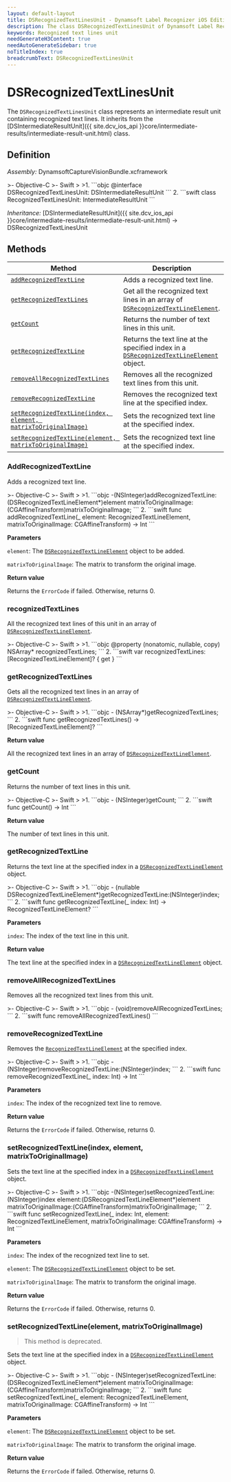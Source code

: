 ```yaml
---
layout: default-layout
title: DSRecognizedTextLinesUnit - Dynamsoft Label Recognizer iOS Edition
description: The class DSRecognizedTextLinesUnit of Dynamsoft Label Recognizer iOS edition represents an intermediate result unit containing recognized text lines.
keywords: Recognized text lines unit
needGenerateH3Content: true
needAutoGenerateSidebar: true
noTitleIndex: true
breadcrumbText: DSRecognizedTextLinesUnit
---
```


# DSRecognizedTextLinesUnit

The `DSRecognizedTextLinesUnit` class represents an intermediate result unit containing recognized text lines. It inherits from the [DSIntermediateResultUnit]({{ site.dcv_ios_api }}core/intermediate-results/intermediate-result-unit.html) class.

## Definition

*Assembly:* DynamsoftCaptureVisionBundle.xcframework

<div class="sample-code-prefix"></div>
>- Objective-C
>- Swift
>
>1. 
```objc
@interface DSRecognizedTextLinesUnit: DSIntermediateResultUnit
```
2. 
```swift
class RecognizedTextLinesUnit: IntermediateResultUnit
```

*Inheritance:* [DSIntermediateResultUnit]({{ site.dcv_ios_api }}core/intermediate-results/intermediate-result-unit.html) -> DSRecognizedTextLinesUnit

## Methods

| Method | Description |
| ------ | ----------- |
| [`addRecognizedTextLine`](#addrecognizedtextline) | Adds a recognized text line. |
| [`getRecognizedTextLines`](#getrecognizedtextlines) | Get all the recognized text lines in an array of [`DSRecognizedTextLineElement`](recognized-text-line-element.md). |
| [`getCount`](#getcount) | Returns the number of text lines in this unit. |
| [`getRecognizedTextLine`](#getrecognizedtextline) | Returns the text line at the specified index in a [`DSRecognizedTextLineElement`](recognized-text-line-element.md) object. |
| [`removeAllRecognizedTextLines`](#removeallrecognizedtextlines) | Removes all the recognized text lines from this unit. |
| [`removeRecognizedTextLine`](#removerecognizedtextline) | Removes the recognized text line at the specified index. |
| [`setRecognizedTextLine(index, element, matrixToOriginalImage)`](#setrecognizedtextlineindex-element-matrixtooriginalimage) | Sets the recognized text line at the specified index. |
| [`setRecognizedTextLine(element, matrixToOriginalImage)`](#setrecognizedtextlineelement-matrixtooriginalimage) | Sets the recognized text line at the specified index. |

### AddRecognizedTextLine

Adds a recognized text line.

<div class="sample-code-prefix"></div>
>- Objective-C
>- Swift
>
>1. 
```objc
-(NSInteger)addRecognizedTextLine:(DSRecognizedTextLineElement*)element
            matrixToOriginalImage:(CGAffineTransform)matrixToOriginalImage;
```
2. 
```swift
func addRecognizedTextLine(_ element: RecognizedTextLineElement, matrixToOriginalImage: CGAffineTransform) -> Int
```

**Parameters**

`element`: The [`DSRecognizedTextLineElement`](recognized-text-line-element.md) object to be added.

`matrixToOriginalImage`: The matrix to transform the original image.

**Return value**

Returns the `ErrorCode` if failed. Otherwise, returns 0.

### recognizedTextLines

All the recognized text lines of this unit in an array of [`DSRecognizedTextLineElement`](recognized-text-line-element.md).

<div class="sample-code-prefix"></div>
>- Objective-C
>- Swift
>
>1. 
```objc
@property (nonatomic, nullable, copy) NSArray<DSRecognizedTextLineElement*>* recognizedTextLines;
```
2. 
```swift
var recognizedTextLines: [RecognizedTextLineElement]? { get }
```

### getRecognizedTextLines

Gets all the recognized text lines in an array of [`DSRecognizedTextLineElement`](recognized-text-line-element.md).

<div class="sample-code-prefix"></div>
>- Objective-C
>- Swift
>
>1. 
```objc
- (NSArray<DSRecognizedTextLineElement*>*)getRecognizedTextLines;
```
2. 
```swift
func getRecognizedTextLines() -> [RecognizedTextLineElement]?
```

**Return value**

All the recognized text lines in an array of [`DSRecognizedTextLineElement`](recognized-text-line-element.md).

### getCount

Returns the number of text lines in this unit.

<div class="sample-code-prefix"></div>
>- Objective-C
>- Swift
>
>1. 
```objc
- (NSInteger)getCount;
```
2. 
```swift
func getCount() -> Int
```

**Return value**

The number of text lines in this unit.

### getRecognizedTextLine

Returns the text line at the specified index in a [`DSRecognizedTextLineElement`](recognized-text-line-element.md) object.

<div class="sample-code-prefix"></div>
>- Objective-C
>- Swift
>
>1. 
```objc
- (nullable DSRecognizedTextLineElement*)getRecognizedTextLine:(NSInteger)index;
```
2. 
```swift
func getRecognizedTextLine(_ index: Int) -> RecognizedTextLineElement?
```

**Parameters**

`index`: The index of the text line in this unit.

**Return value**

The text line at the specified index in a [`DSRecognizedTextLineElement`](recognized-text-line-element.md) object.

### removeAllRecognizedTextLines

Removes all the recognized text lines from this unit.

<div class="sample-code-prefix"></div>
>- Objective-C
>- Swift
>
>1. 
```objc
- (void)removeAllRecognizedTextLines;
```
2. 
```swift
func removeAllRecognizedTextLines()
```

### removeRecognizedTextLine

Removes the [`RecognizedTextLineElement`](recognized-text-line-element.md) at the specified index.

<div class="sample-code-prefix"></div>
>- Objective-C
>- Swift
>
>1. 
```objc
-(NSInteger)removeRecognizedTextLine:(NSInteger)index;
```
2. 
```swift
func removeRecognizedTextLine(_ index: Int) -> Int
```

**Parameters**

`index`: The index of the recognized text line to remove.

**Return value**

Returns the `ErrorCode` if failed. Otherwise, returns 0.

### setRecognizedTextLine(index, element, matrixToOriginalImage)

Sets the text line at the specified index in a [`DSRecognizedTextLineElement`](recognized-text-line-element.md) object.

<div class="sample-code-prefix"></div>
>- Objective-C
>- Swift
>
>1. 
```objc
-(NSInteger)setRecognizedTextLine:(NSInteger)index
                          element:(DSRecognizedTextLineElement*)element
            matrixToOriginalImage:(CGAffineTransform)matrixToOriginalImage;
```
2. 
```swift
func setRecognizedTextLine(_ index: Int, element: RecognizedTextLineElement, matrixToOriginalImage: CGAffineTransform) -> Int
```

**Parameters**

`index`: The index of the recognized text line to set.

`element`: The [`DSRecognizedTextLineElement`](recognized-text-line-element.md) object to be set.

`matrixToOriginalImage`: The matrix to transform the original image.

**Return value**

Returns the `ErrorCode` if failed. Otherwise, returns 0.

### setRecognizedTextLine(element, matrixToOriginalImage)

> This method is deprecated.

Sets the text line at the specified index in a [`DSRecognizedTextLineElement`](recognized-text-line-element.md) object.

<div class="sample-code-prefix"></div>
>- Objective-C
>- Swift
>
>1. 
```objc
- (NSInteger)setRecognizedTextLine:(DSRecognizedTextLineElement*)element
    matrixToOriginalImage:(CGAffineTransform)matrixToOriginalImage;
```
2. 
```swift
func setRecognizedTextLine(_ element: RecognizedTextLineElement, matrixToOriginalImage: CGAffineTransform) -> Int
```

**Parameters**

`element`: The [`DSRecognizedTextLineElement`](recognized-text-line-element.md) object to be set.

`matrixToOriginalImage`: The matrix to transform the original image.

**Return value**

Returns the `ErrorCode` if failed. Otherwise, returns 0.
